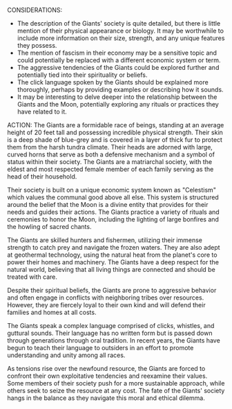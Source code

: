CONSIDERATIONS:
- The description of the Giants' society is quite detailed, but there is little mention of their physical appearance or biology. It may be worthwhile to include more information on their size, strength, and any unique features they possess.
- The mention of fascism in their economy may be a sensitive topic and could potentially be replaced with a different economic system or term.
- The aggressive tendencies of the Giants could be explored further and potentially tied into their spirituality or beliefs. 
- The click language spoken by the Giants should be explained more thoroughly, perhaps by providing examples or describing how it sounds.
- It may be interesting to delve deeper into the relationship between the Giants and the Moon, potentially exploring any rituals or practices they have related to it.

ACTION:
The Giants are a formidable race of beings, standing at an average height of 20 feet tall and possessing incredible physical strength. Their skin is a deep shade of blue-grey and is covered in a layer of thick fur to protect them from the harsh tundra climate. Their heads are adorned with large, curved horns that serve as both a defensive mechanism and a symbol of status within their society. The Giants are a matriarchal society, with the eldest and most respected female member of each family serving as the head of their household.

Their society is built on a unique economic system known as "Celestism" which values the communal good above all else. This system is structured around the belief that the Moon is a divine entity that provides for their needs and guides their actions. The Giants practice a variety of rituals and ceremonies to honor the Moon, including the lighting of large bonfires and the howling of sacred chants.

The Giants are skilled hunters and fishermen, utilizing their immense strength to catch prey and navigate the frozen waters. They are also adept at geothermal technology, using the natural heat from the planet's core to power their homes and machinery. The Giants have a deep respect for the natural world, believing that all living things are connected and should be treated with care.

Despite their spiritual beliefs, the Giants are prone to aggressive behavior and often engage in conflicts with neighboring tribes over resources. However, they are fiercely loyal to their own kind and will defend their families and homes at all costs.

The Giants speak a complex language comprised of clicks, whistles, and guttural sounds. Their language has no written form but is passed down through generations through oral tradition. In recent years, the Giants have begun to teach their language to outsiders in an effort to promote understanding and unity among all races.

As tensions rise over the newfound resource, the Giants are forced to confront their own exploitative tendencies and reexamine their values. Some members of their society push for a more sustainable approach, while others seek to seize the resource at any cost. The fate of the Giants' society hangs in the balance as they navigate this moral and ethical dilemma.